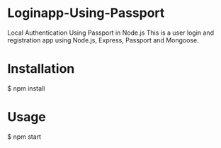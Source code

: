 # Loginapp-Using-Passport
Local Authentication Using Passport in Node.js
This is a user login and registration app using Node.js, Express, Passport and Mongoose.

# Installation

$ npm install

# Usage

$ npm start
